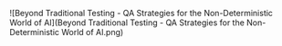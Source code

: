 ![Beyond Traditional Testing - QA Strategies for the Non-Deterministic World of AI](Beyond Traditional Testing - QA Strategies for the Non-Deterministic World of AI.png)